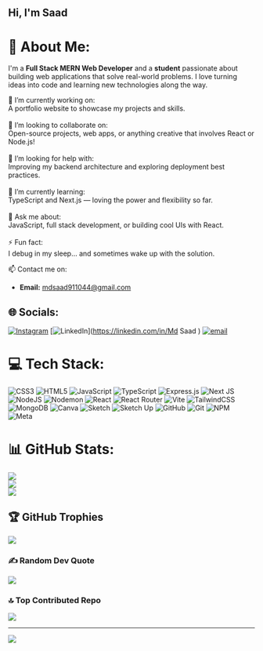 ## Hi, I'm Saad 

# 💫 About Me:
I'm a **Full Stack MERN Web Developer** and a **student** passionate about building web applications that solve real-world problems. I love turning ideas into code and learning new technologies along the way.

🔭 I’m currently working on:  <br>A portfolio website to showcase my projects and skills.<br><br>👯 I’m looking to collaborate on:  <br>Open-source projects, web apps, or anything creative that involves React or Node.js!<br><br>🤝 I’m looking for help with:  <br>Improving my backend architecture and exploring deployment best practices.<br><br>🌱 I’m currently learning:  <br>TypeScript and Next.js — loving the power and flexibility so far.<br><br>💬 Ask me about:  <br>JavaScript, full stack development, or building cool UIs with React.<br><br>⚡ Fun fact:  <br>I debug in my sleep… and sometimes wake up with the solution.<br>

📫 Contact me on:  
- **Email:** mdsaad911044@gmail.com

## 🌐 Socials:
[![Instagram](https://img.shields.io/badge/Instagram-%23E4405F.svg?logo=Instagram&logoColor=white)](https://instagram.com/saadstatic_) [![LinkedIn](https://img.shields.io/badge/LinkedIn-%230077B5.svg?logo=linkedin&logoColor=white)](https://linkedin.com/in/Md Saad  ) [![email](https://img.shields.io/badge/Email-D14836?logo=gmail&logoColor=white)](mailto:mdsaad911044@gmail.com) 

# 💻 Tech Stack:
![CSS3](https://img.shields.io/badge/css3-%231572B6.svg?style=for-the-badge&logo=css3&logoColor=white) ![HTML5](https://img.shields.io/badge/html5-%23E34F26.svg?style=for-the-badge&logo=html5&logoColor=white) ![JavaScript](https://img.shields.io/badge/javascript-%23323330.svg?style=for-the-badge&logo=javascript&logoColor=%23F7DF1E) ![TypeScript](https://img.shields.io/badge/typescript-%23007ACC.svg?style=for-the-badge&logo=typescript&logoColor=white) ![Express.js](https://img.shields.io/badge/express.js-%23404d59.svg?style=for-the-badge&logo=express&logoColor=%2361DAFB) ![Next JS](https://img.shields.io/badge/Next-black?style=for-the-badge&logo=next.js&logoColor=white) ![NodeJS](https://img.shields.io/badge/node.js-6DA55F?style=for-the-badge&logo=node.js&logoColor=white) ![Nodemon](https://img.shields.io/badge/NODEMON-%23323330.svg?style=for-the-badge&logo=nodemon&logoColor=%BBDEAD) ![React](https://img.shields.io/badge/react-%2320232a.svg?style=for-the-badge&logo=react&logoColor=%2361DAFB) ![React Router](https://img.shields.io/badge/React_Router-CA4245?style=for-the-badge&logo=react-router&logoColor=white) ![Vite](https://img.shields.io/badge/vite-%23646CFF.svg?style=for-the-badge&logo=vite&logoColor=white) ![TailwindCSS](https://img.shields.io/badge/tailwindcss-%2338B2AC.svg?style=for-the-badge&logo=tailwind-css&logoColor=white) ![MongoDB](https://img.shields.io/badge/MongoDB-%234ea94b.svg?style=for-the-badge&logo=mongodb&logoColor=white) ![Canva](https://img.shields.io/badge/Canva-%2300C4CC.svg?style=for-the-badge&logo=Canva&logoColor=white) ![Sketch](https://img.shields.io/badge/Sketch-FFB387?style=for-the-badge&logo=sketch&logoColor=black) ![Sketch Up](https://img.shields.io/badge/SketchUp-005F9E?style=for-the-badge&logo=sketchup&logoColor=white) ![GitHub](https://img.shields.io/badge/github-%23121011.svg?style=for-the-badge&logo=github&logoColor=white) ![Git](https://img.shields.io/badge/git-%23F05033.svg?style=for-the-badge&logo=git&logoColor=white) ![NPM](https://img.shields.io/badge/NPM-%23CB3837.svg?style=for-the-badge&logo=npm&logoColor=white) ![Meta](https://img.shields.io/badge/Meta-%230467DF.svg?style=for-the-badge&logo=Meta&logoColor=white)
# 📊 GitHub Stats:
![](https://github-readme-stats.vercel.app/api?username=md-saad220&theme=dark&hide_border=false&include_all_commits=false&count_private=false)<br/>
![](https://nirzak-streak-stats.vercel.app/?user=md-saad220&theme=dark&hide_border=false)<br/>
![](https://github-readme-stats.vercel.app/api/top-langs/?username=md-saad220&theme=dark&hide_border=false&include_all_commits=false&count_private=false&layout=compact)

## 🏆 GitHub Trophies
![](https://github-profile-trophy.vercel.app/?username=md-saad220&theme=radical&no-frame=false&no-bg=true&margin-w=4)

### ✍️ Random Dev Quote
![](https://quotes-github-readme.vercel.app/api?type=horizontal&theme=radical)

### 🔝 Top Contributed Repo
![](https://github-contributor-stats.vercel.app/api?username=md-saad220&limit=5&theme=dark&combine_all_yearly_contributions=true)

---
[![](https://visitcount.itsvg.in/api?id=md-saad220&icon=0&color=0)](https://visitcount.itsvg.in)

<!-- Proudly created with GPRM ( https://gprm.itsvg.in ) -->
